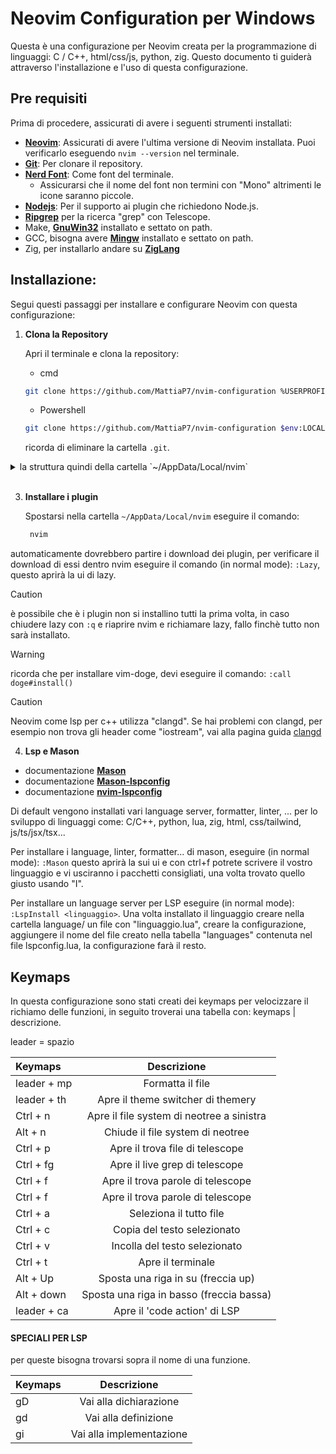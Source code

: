 # Neovim Configuration per Windows

Questa è una configurazione per Neovim creata per la programmazione di linguaggi: C / C++, html/css/js, python, zig. Questo documento ti guiderà attraverso l'installazione e l'uso di questa configurazione.

## Pre requisiti

Prima di procedere, assicurati di avere i seguenti strumenti installati:

- **<a target="_blank" href="https://neovim.io/">Neovim</a>**: Assicurati di avere l'ultima versione di Neovim installata. Puoi verificarlo eseguendo `nvim --version` nel terminale.
- **<a target="_blank" href="https://git-scm.com/">Git</a>**: Per clonare il repository.
- **<a href="https://github.com/ryanoasis/nerd-fonts/releases" target="_blank">Nerd Font</a>**: Come font del terminale.
  - Assicurarsi che il nome del font non termini con "Mono" altrimenti le icone saranno piccole.
- **<a href="https://nodejs.org/en" target="_blank">Nodejs</a>**: Per il supporto ai plugin che richiedono Node.js.
- **<a target="_blank" href="https://github.com/BurntSushi/ripgrep">Ripgrep</a>** per la ricerca "grep" con Telescope.
- Make, **<a href="https://sourceforge.net/projects/gnuwin32" target="_blank">GnuWin32</a>** installato e settato on path.
- GCC, bisogna avere **<a target="_blank" href="https://www.msys2.org">Mingw</a>** installato e settato on path.
- Zig, per installarlo andare su **<a target="_blank" href="https://ziglang.org/learn/getting-started/#installing-zig">ZigLang</a>**

## Installazione:

Segui questi passaggi per installare e configurare Neovim con questa configurazione:

1. **Clona la Repository**

   Apri il terminale e clona la repository:

   - cmd

   ```bash
   git clone https://github.com/MattiaP7/nvim-configuration %USERPROFILE%\AppData\Local\nvim
   ```

   - Powershell

   ```bash
   git clone https://github.com/MattiaP7/nvim-configuration $env:LOCALAPPDATA\nvim
   ```

   ricorda di eliminare la cartella `.git`.

<details>

<summary>la struttura quindi della cartella `~/AppData/Local/nvim`</summary>

```
~/AppData/Local/nvim
│   init.lua
│   lazy-lock.json
│   README.md
│
└───lua
    │   .luarc.json
    │   options.lua
    │   plugins.lua
    │
    └───plugins
        │   (tutti i plugins qui dentro)
        │
        └───lsp
            │ (tutti i plugins per lsp)
            │
            └───language
                    (ogni config per i linguaggi qua dentro)
```

</details>
<br />

3. **Installare i plugin**

   Spostarsi nella cartella `~/AppData/Local/nvim` eseguire il comando:

   ```bash
    nvim
   ```

automaticamente dovrebbero partire i download dei plugin, per verificare il download di essi dentro nvim eseguire il comando (in normal mode): `:Lazy`, questo aprirà la ui di lazy.

> [!CAUTION]
> è possibile che è i plugin non si installino tutti la prima volta, in caso chiudere lazy con `:q` e riaprire nvim e richiamare lazy, fallo finchè tutto non sarà installato.

> [!WARNING]
> ricorda che per installare vim-doge, devi eseguire il comando: `:call doge#install()`

> [!CAUTION]
> Neovim come lsp per c++ utilizza "clangd". Se hai problemi con clangd, per esempio non trova gli header come "iostream", vai alla pagina guida [clangd](clangd.md)

4. **Lsp e Mason**

- documentazione **<a href="https://github.com/williamboman/mason.nvim" target="_blank">Mason</a>**
- documentazione **<a href="https://github.com/williamboman/mason-lspconfig.nvim" target="_blank">Mason-lspconfig</a>**
- documentazione **<a target="_blank" href="https://github.com/neovim/nvim-lspconfig">nvim-lspconfig</a>**

Di default vengono installati vari language server, formatter, linter, ... per lo sviluppo di linguaggi come: C/C++, python, lua, zig, html, css/tailwind, js/ts/jsx/tsx...

Per installare i language, linter, formatter... di mason, eseguire (in normal mode): `:Mason` questo aprirà la sui ui e con ctrl+f potrete scrivere il vostro linguaggio e vi usciranno i pacchetti consigliati, una volta trovato quello giusto usando "I".

Per installare un language server per LSP eseguire (in normal mode): `:LspInstall <linguaggio>`.
Una volta installato il linguaggio creare nella cartella language/ un file con "linguaggio.lua", creare la configurazione, aggiungere il nome del file creato nella tabella "languages" contenuta nel file lspconfig.lua, la configurazione farà il resto.

## Keymaps

In questa configurazione sono stati creati dei keymaps per velocizzare il richiamo delle funzioni, in seguito troverai una tabella con: keymaps | descrizione.

leader = spazio

| Keymaps     |                Descrizione                |
| :---------- | :---------------------------------------: |
| leader + mp |             Formatta il file              |
| leader + th |     Apre il theme switcher di themery     |
| Ctrl + n    | Apre il file system di neotree a sinistra |
| Alt + n     |     Chiude il file system di neotree      |
| Ctrl + p    |      Apre il trova file di telescope      |
| Ctrl + fg   |      Apre il live grep di telescope       |
| Ctrl + f    |     Apre il trova parole di telescope     |
| Ctrl + f    |     Apre il trova parole di telescope     |
| Ctrl + a    |          Seleziona il tutto file          |
| Ctrl + c    |        Copia del testo selezionato        |
| Ctrl + v    |       Incolla del testo selezionato       |
| Ctrl + t    |             Apre il terminale             |
| Alt + Up    |    Sposta una riga in su (freccia up)     |
| Alt + down  | Sposta una riga in basso (freccia bassa)  |
| leader + ca |       Apre il 'code action' di LSP        |

<h4>SPECIALI PER LSP</h4>

per queste bisogna trovarsi sopra il nome di una funzione.

| Keymaps |       Descrizione        |
| :------ | :----------------------: |
| gD      |  Vai alla dichiarazione  |
| gd      |   Vai alla definizione   |
| gi      | Vai alla implementazione |
